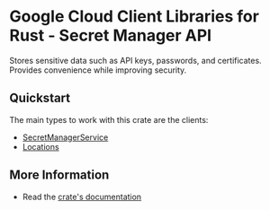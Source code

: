 # Google Cloud Client Libraries for Rust - Secret Manager API

<!-- Code generated by sidekick. DO NOT EDIT. -->

Stores sensitive data such as API keys, passwords, and certificates.
Provides convenience while improving security.

## Quickstart

The main types to work with this crate are the clients:

* [SecretManagerService](https://docs.rs/gcp-sdk-secretmanager-v1/latest/gcp-sdk-secretmanager-v1/client/struct.SecretManagerService.html)
* [Locations](https://docs.rs/gcp-sdk-secretmanager-v1/latest/gcp-sdk-secretmanager-v1/client/struct.Locations.html)

## More Information

* Read the [crate's documentation](https://docs.rs/gcp-sdk-secretmanager-v1/latest/gcp-sdk-secretmanager-v1)
